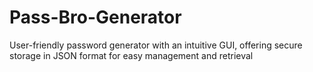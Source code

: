 # Pass-Bro-Generator
User-friendly password generator with an intuitive GUI, offering secure storage in JSON format for easy management and retrieval
